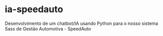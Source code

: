 # ia-speedauto
Desenvolvimento de um chatbot/IA usando Python para o nosso sistema Sass de Gestão Automotiva - SpeedAuto
